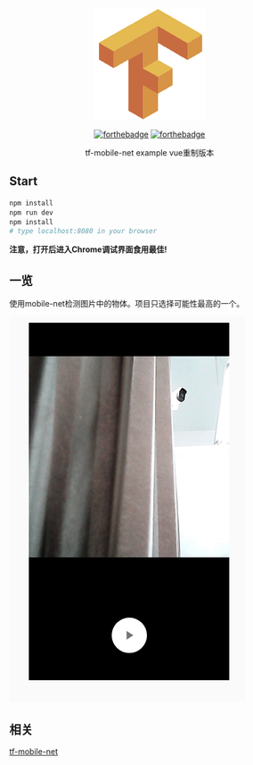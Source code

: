 <div align="center">

<img src="https://raw.githubusercontent.com/JiangWeixian/tf-mobilenet-vue/webpack-stage-young/build/logo.png" style="width: 100"/>

[![forthebadge](https://forthebadge.com/images/badges/made-with-vue.svg)](https://forthebadge.com)
[![forthebadge](https://forthebadge.com/images/badges/built-by-codebabes.svg)](https://forthebadge.com)

<p>tf-mobile-net example vue重制版本</p>
</div>

## Start

```bash
npm install
npm run dev
npm install
# type localhost:8080 in your browser
```

**注意，打开后进入Chrome调试界面食用最佳!**

## 一览

使用mobile-net检测图片中的物体。项目只选择可能性最高的一个。

<img src="https://raw.githubusercontent.com/JiangWeixian/tf-mobilenet-vue/dev/docs/build-example.gif" />

## 相关

[tf-mobile-net](https://github.com/tensorflow/tfjs-models/tree/master/mobilenet)
